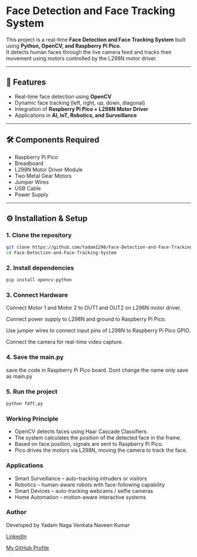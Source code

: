 # Face Detection and Face Tracking System

This project is a real-time **Face Detection and Face Tracking System** built using **Python, OpenCV, and Raspberry Pi Pico**.  
It detects human faces through the live camera feed and tracks their movement using motors controlled by the L298N motor driver.

---

## 🚀 Features
- Real-time face detection using **OpenCV**  
- Dynamic face tracking (left, right, up, down, diagonal)  
- Integration of **Raspberry Pi Pico + L298N Motor Driver**  
- Applications in **AI, IoT, Robotics, and Surveillance**  

---

## 🛠️ Components Required
- Raspberry Pi Pico  
- Breadboard  
- L298N Motor Driver Module  
- Two Metal Gear Motors  
- Jumper Wires  
- USB Cable  
- Power Supply  

---

## ⚙️ Installation & Setup

### 1. Clone the repository
```bash
git clone https://github.com/Yadam1298/Face-Detection-and-Face-Tracking-System.git
cd Face-Detection-and-Face-Tracking-System
```

### 2. Install dependencies
```bash
pip install opencv-python
```

### 3. Connect Hardware

Connect Motor 1 and Motor 2 to OUT1 and OUT2 on L298N motor driver.

Connect power supply to L298N and ground to Raspberry Pi Pico.

Use jumper wires to connect input pins of L298N to Raspberry Pi Pico GPIO.

Connect the camera for real-time video capture.

### 4. Save the main.py

save the code in Raspberry Pi Pico board. Dont change the name only save as main.py

### 5. Run the project
```bash
python fdft.py
```

### Working Principle

- OpenCV detects faces using Haar Cascade Classifiers.
- The system calculates the position of the detected face in the frame.
- Based on face position, signals are sent to Raspberry Pi Pico.
- Pico drives the motors via L298N, moving the camera to track the face.

### Applications

- Smart Surveillance – auto-tracking intruders or visitors
- Robotics – human-aware robots with face-following capability
- Smart Devices – auto-tracking webcams / selfie cameras
- Home Automation – motion-aware interactive systems

### Author

Developed by Yadam Naga Venkata Naveen Kumar

[LinkedIn](https://www.linkedin.com/in/ynvnk/)

[My GitHub Profile](https://github.com/Yadam1298)
